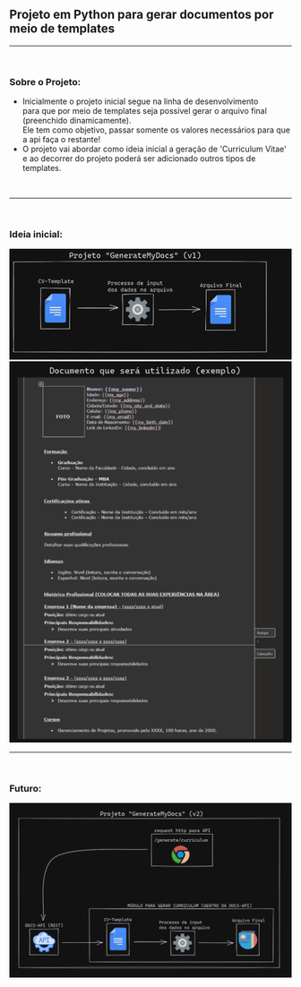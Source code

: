 ## Projeto em Python para gerar documentos por meio de templates

---
<br>

### Sobre o Projeto:
- Inicialmente o projeto inicial segue na linha de desenvolvimento <br>
  para que por meio de templates seja possível gerar o arquivo final (preenchido dinamicamente). <br>
  Ele tem como objetivo, passar somente os valores necessários para que a api faça o restante!
- O projeto vai abordar como ideia inicial a geração de 'Curriculum Vitae' <br>
  e ao decorrer do projeto poderá ser adicionado outros tipos de templates.

<br>

---
<br>

### Ideia inicial:

<img alt="v1" width="550px" src="https://github.com/TomazWill/my-docs-manager-api/blob/master/img/v1.png" />

<br>

<img alt="v1 doc" width="550px" src="https://github.com/TomazWill/my-docs-manager-api/blob/master/img/v1_doc_template.png" />

<br>

---
<br>


### Futuro:

<img alt="v2" width="550px" src="https://github.com/TomazWill/my-docs-manager-api/blob/master/img/v2.png" />
